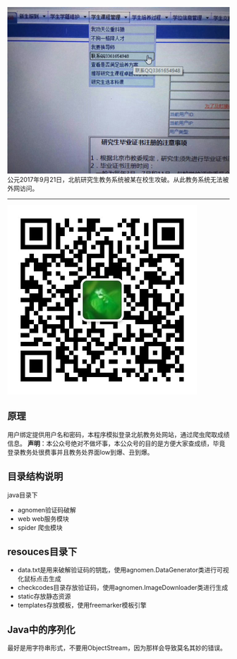 ![教务被黑了](event.jpg)
公元2017年9月21日，北航研究生教务系统被某在校生攻破。从此教务系统无法被外网访问。

----------------------------------------

![扫描二维码关注公众号](qrcode_for_gh_a525ae64e89d_430.jpg)

## 原理
用户绑定提供用户名和密码，本程序模拟登录北航教务处网站，通过爬虫爬取成绩信息。
**声明**：本公众号绝对不做坏事，本公众号的目的是方便大家查成绩，毕竟登录教务处很费事并且教务处界面low到爆、丑到爆。

## 目录结构说明
java目录下
* agnomen验证码破解
* web web服务模块
* spider 爬虫模块

## resouces目录下
* data.txt是用来破解验证码的钥匙，使用agnomen.DataGenerator类进行可视化鼠标点击生成
* checkcodes目录存放验证码，使用agnomen.ImageDownloader类进行生成
* static存放静态资源
* templates存放模板，使用freemarker模板引擎

## Java中的序列化
最好是用字符串形式，不要用ObjectStream，因为那样会导致莫名其妙的错误。

